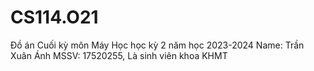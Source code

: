 # CS114.O21
Đồ án Cuối kỳ môn Máy Học học kỳ 2 năm học 2023-2024
Name: Trần Xuân Ánh
MSSV: 17520255, Là sinh viên khoa KHMT

